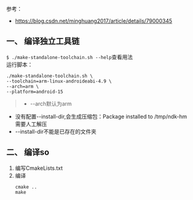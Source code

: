 参考：
* https://blog.csdn.net/minghuang2017/article/details/79000345

## 一、 编译独立工具链
`$ ./make-standalone-toolchain.sh --help`查看用法  
运行脚本：  
```
./make-standalone-toolchain.sh \
--toolchain=arm-linux-androideabi-4.9 \
--arch=arm \
--platform=android-15
```
>* --arch默认为arm
 * 没有配置--install-dir,会生成压缩包：Package installed to /tmp/ndk-hm  
   需要人工解压
 * --install-dir不能是已存在的文件夹


## 二、 编译so
1. 编写CmakeLists.txt
2. 编译
   ```
   cmake ..
   make
   ```
